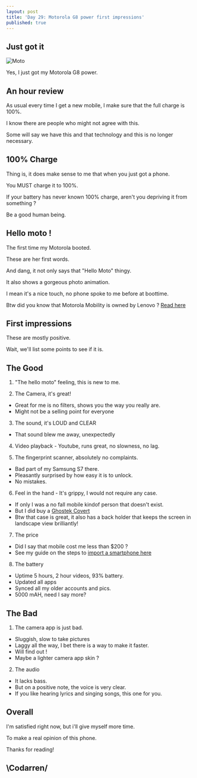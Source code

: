 ```yaml
---
layout: post
title: 'Day 29: Motorola G8 power first impressions'
published: true
---
```

## Just got it
![Moto](https://github.com/codarrenvelvindron/codarrenvelvindron.github.io/raw/master/images/motorola-moto-g-power-r1.jpg)

Yes, I just got my Motorola G8 power.

## An hour review

As usual every time I get a new mobile, I make sure that the full charge is 100%.

I know there are people who might not agree with this.

Some will say we have this and that technology and this is no longer necessary.

## 100% Charge

Thing is, it does make sense to me that when you just got a phone.

You MUST charge it to 100%.


If your battery has never known 100% charge, aren't you depriving it from something ?

Be a good human being.

## Hello moto !
The first time my Motorola booted.

These are her first words.

And dang, it not only says that "Hello Moto" thingy.


It also shows a gorgeous photo animation.

I mean it's a nice touch, no phone spoke to me before at boottime.

Btw did you know that Motorola Mobility is owned by Lenovo ? [Read here](https://en.wikipedia.org/wiki/Motorola_Mobility)

## First impressions
These are mostly positive.

Wait, we'll list some points to see if it is.

## The Good
1. "The hello moto" feeling, this is new to me.

2. The Camera, it's great!
 - Great for me is no filters, shows you the way you really are.
 - Might not be a selling point for everyone

3. The sound, it's LOUD and CLEAR
 - That sound blew me away, unexpectedly

4. Video playback - Youtube, runs great, no slowness, no lag.

5. The fingerprint scanner, absolutely no complaints.
 - Bad part of my Samsung S7 there.
 - Pleasantly surprised by how easy it is to unlock.
 - No mistakes.

6. Feel in the hand - It's grippy, I would not require any case.
 - If only I was a no fall mobile kindof person that doesn't exist.
 - But I did buy a [Ghostek Covert](https://ghostek.com/products/covert-moto-g-g8-power)
 - Btw that case is great, it also has a back holder that keeps the screen in landscape view brilliantly!

7. The price
 - Did I say that mobile cost me less than $200 ?
 - See my guide on the steps to [import a smartphone here](https://blog.codarren.com/Day25-Importing_smartphone_ICTA_type_approval_Mauritius/)
 
8. The battery
 - Uptime 5 hours, 2 hour videos, 93% battery.
 - Updated all apps
 - Synced all my older accounts and pics.
 - 5000 mAH, need I say more?

## The Bad
1. The camera app is just bad.
 - Sluggish, slow to take pictures
 - Laggy all the way, I bet there is a way to make it faster.
 - Will find out !
 - Maybe a lighter camera app skin ?
 
2. The audio
 - It lacks bass.
 - But on a positive note, the voice is very clear.
 - If you like hearing lyrics and singing songs, this one for you.


## Overall
I'm satisfied right now, but i'll give myself more time.

To make a real opinion of this phone.

Thanks for reading!

## \Codarren/

